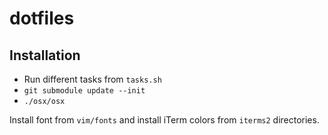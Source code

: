 # dotfiles
## Installation

  * Run different tasks from `tasks.sh`
  * `git submodule update --init`
  * `./osx/osx`

Install font from `vim/fonts` and install iTerm colors from `iterms2` directories.

